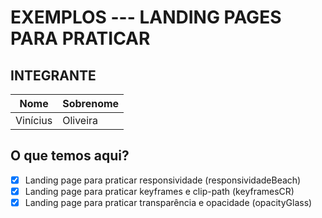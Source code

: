 # EXEMPLOS --- LANDING PAGES PARA PRATICAR

## INTEGRANTE
Nome      | Sobrenome
--------- | ------
Vinícius  | Oliveira

## O que temos aqui?
- [x]  Landing page para praticar responsividade (responsividadeBeach)
- [x]  Landing page para praticar keyframes e clip-path (keyframesCR)
- [x]  Landing page para praticar transparência e opacidade (opacityGlass)
